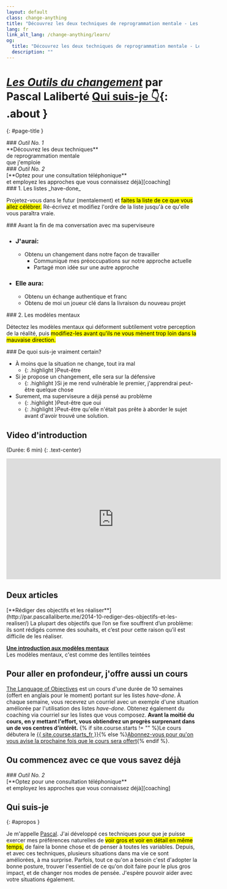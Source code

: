 ```yaml
---
layout: default
class: change-anything
title: "Découvrez les deux techniques de reprogrammation mentale - Les outils du changement"
lang: fr
link_alt_lang: /change-anything/learn/
og:
  title: "Découvrez les deux techniques de reprogrammation mentale - Les outils du changement"
  description: ""
---
```


# [<em><span class="the-kit">Les</span> <span class="name">Outils du changement</span></em>](/outils-du-changement/) <span class="tagline">par Pascal Laliberté [Qui suis-je 👇](#apropos){: .about }</span>
{: #page-title }

[decouvrir]: ../decouvrir/
[coaching]: ../coaching/
[course]: /language-of-objectives/#get-started

<div class="clearfix margin-top kit-options" markdown="1">
<div class="left active" markdown="1">
### <em class="kit-option-label">Outil No. 1</em><br> **Découvrez les deux techniques**<br> de reprogrammation mentale<br> que j'emploie
</div>

<div class="right" markdown="1">
### <em class="kit-option-label">Outil No. 2</em><br> [**Optez pour une consultation téléphonique**<br> et employez les approches que vous connaissez déjà][coaching]
</div>
</div>

<div class="clearfix" markdown="1">
<div class="left" markdown="1">
### 1. Les listes _have-done_

Projetez-vous dans le futur (mentalement) et <mark>faites la liste de ce que vous allez célébrer.</mark> Ré-écrivez et modifiez l'ordre de la liste jusqu'à ce qu'elle vous paraîtra vraie.

<div class="taskpaper" markdown="1">
### Avant la fin de ma conversation avec ma superviseure

* ### J'aurai:
  * Obtenu un changement dans notre façon de travailler
    * Communiqué mes préoccupations sur notre approche actuelle
    * Partagé mon idée sur une autre approche
* ### Elle aura:
  * Obtenu un échange authentique et franc
  * Obtenu de moi un joueur clé dans la livraison du nouveau projet
</div>

</div>

<div class="right" markdown="1">
### 2. Les modèles mentaux

Détectez les modèles mentaux qui déforment subtilement votre perception de la réalité, puis <mark>modifiez-les avant qu'ils ne vous mènent trop loin dans la mauvaise direction.</mark>

<div class="taskpaper" markdown="1">
### De quoi suis-je vraiment certain?

* À moins que la situation ne change, tout ira mal
  * {: .highlight }Peut-être
* Si je propose un changement, elle sera sur la défensive
  * {: .highlight }Si je me rend vulnérable le premier, j'apprendrai peut-être quelque chose
* Surement, ma superviseure a déjà pensé au problème
  * {: .highlight }Peut-être que oui
  * {: .highlight }Peut-être qu'elle n'était pas prête à aborder le sujet avant d'avoir trouvé une solution.
</div>

</div>

</div>

## Video d'introduction

(Durée: 6 min)
{: .text-center}

<iframe width="560" height="315" src="https://www.youtube.com/embed/_jv0OLNJv64" frameborder="0" gesture="media" allow="encrypted-media" allowfullscreen></iframe>

## Deux articles

<div markdown="1" class="text-center">
[**Rédiger des objectifs et les réaliser**](http://par.pascallaliberte.me/2014-10-rediger-des-objectifs-et-les-realiser/)  
La plupart des objectifs que l’on se fixe souffrent d’un problème: ils sont rédigés comme des souhaits, et c’est pour cette raison qu’il est difficile de les réaliser.

[**Une introduction aux modèles mentaux**](https://medium.com/@pascallaliberte/install-those-resolutions-962f7b52ac3b)  
Les modèles mentaux, c'est comme des lentilles teintées

</div>

## Pour aller en profondeur, j'offre aussi un cours

[The Language of Objectives][course] est un cours d'une durée de 10 semaines (offert en anglais pour le moment) portant sur les listes _have-done_. À chaque semaine, vous recevrez un courriel avec un exemple d'une situation améliorée par l'utilisation des listes _have-done_. Obtenez également du coaching via courriel sur les listes que vous composez. **Avant la moitié du cours, en y mettant l'effort, vous obtiendrez un progrès surprenant dans un de vos centres d'intérêt.** {% if site.course.starts != "" %}Le cours débutera le [{{ site.course.starts_fr }}][course]{% else %}[Abonnez-vous pour qu'on vous avise la prochaine fois que le cours sera offert][course]{% endif %}.

## Ou commencez avec ce que vous savez déjà

<div class="clearfix margin-top kit-options" markdown="1">
<div class="" markdown="1">
### <em class="kit-option-label">Outil No. 2</em><br> [**Optez pour une consultation téléphonique**<br> et employez les approches que vous connaissez déjà][coaching]
</div>
</div>

## Qui suis-je
{: #apropos }

Je m'appelle [Pascal](/). J'ai développé ces techniques pour que je puisse exercer mes préférences naturelles de <mark>voir gros et voir en détail en même temps,</mark> de faire la bonne chose et de penser à toutes les variables. Depuis, et avec ces techniques, plusieurs situations dans ma vie ce sont améliorées, à ma surprise. Parfois, tout ce qu'on a besoin c'est d'adopter la bonne posture, trouver l'essentiel de ce qu'on doit faire pour le plus gros impact, et de changer nos modes de pensée. J'espère pouvoir aider avec votre situations également.